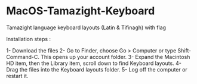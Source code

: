 # MacOS-Tamazight-Keyboard

Tamazight language keyboard layouts (Latin & Tifinagh) with flag

Installation steps :

1- Download the files
2- Go to Finder, choose Go > Computer or type Shift-Command-C. This opens up your account folder.
3- Expand the Macintosh HD item, then the Library item, scroll down to find Keyboard layouts.
4- Drag the files into the Keyboard layouts folder.
5- Log off the computer or restart it.
